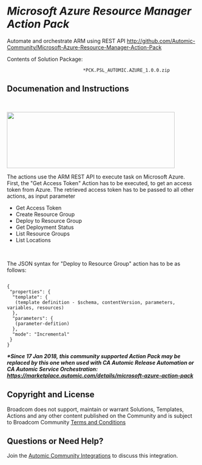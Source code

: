 *Microsoft Azure Resource Manager Action Pack*
=============


Automate and orchestrate ARM using REST API
http://github.com/Automic-Community/Microsoft-Azure-Resource-Manager-Action-Pack

<!-- List of attached files -->
Contents of Solution Package:

						
								*PCK.PSL_AUTOMIC.AZURE_1.0.0.zip
								
						


Documenation and Instructions
---

<p>&nbsp;</p>
<p><img src="http://logo-logotype.com/wp-content/uploads/2016/10/Microsoft_Azure_logo_wordmark.png" alt="" width="442" height="148" /></p>
<p>The actions use the ARM REST API to execute task on Microsoft Azure. First, the "Get Access Token" Action has to be executed, to get an access token from Azure. The retrieved access token has to be passed to all other actions, as input parameter</p>
<ul>
<li>Get Access Token</li>
<li>Create Resource Group</li>
<li>Deploy to Resource Group</li>
<li>Get Deployment Status</li>
<li>List Resource Groups</li>
<li>List Locations</li>
</ul>
<p>&nbsp;</p>
<p>The JSON syntax for "Deploy to Resource Group" action has to be as follows:</p>
<pre><code>
{
 "properties": {
  "template": {
   (template definition - $schema, contentVersion, parameters, variables, resources)
  },
  "parameters": {
   (parameter-defition)
  },
  "mode": "Incremental"
 }
}
</code></pre>
<p><em><strong>*Since 17 Jan 2018, this community supported Action Pack may be replaced by this one when used with CA Automic Release Automation or CA Automic Service Orchestration: <a href="https://marketplace.automic.com/details/microsoft-azure-action-pack">https://marketplace.automic.com/details/microsoft-azure-action-pack</a></strong></em></p>

Copyright and License
---

Broadcom does not support, maintain or warrant Solutions, Templates, Actions and any other content published on the Community and is subject to Broadcom Community [Terms and Conditions](https://community.broadcom.com/termsandconditions)


Questions or Need Help? 
---
Join the [Automic Community Integrations](https://community.broadcom.com/communities/community-home?CommunityKey=83e49dd4-b93e-464a-a343-2bb1e51c13ec) to discuss this integration.
